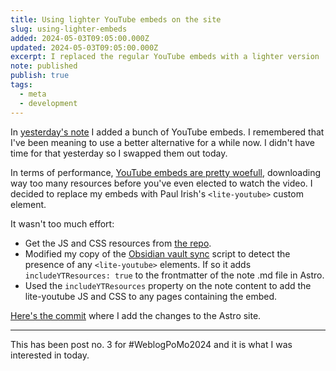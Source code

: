 ```yaml
---
title: Using lighter YouTube embeds on the site
slug: using-lighter-embeds
added: 2024-05-03T09:05:00.000Z
updated: 2024-05-03T09:05:00.000Z
excerpt: I replaced the regular YouTube embeds with a lighter version
note: published
publish: true
tags:
  - meta
  - development
---
```


In [yesterday's note](/djs-that-wear-things/) I added a bunch of YouTube embeds. I remembered that I've been meaning to use a better alternative for a while now. I didn't have time for that yesterday so I swapped them out today.

In terms of performance, [YouTube embeds are pretty woefull](https://shoptalkshow.com/606/#t=37:42), downloading way too many resources before you've even elected to watch the video. I decided to replace my embeds with Paul Irish's `<lite-youtube>` custom element.

It wasn't too much effort:
- Get the JS and CSS resources from [the repo](https://github.com/paulirish/lite-youtube-embed?tab=readme-ov-file).
- Modified my copy of the [Obsidian vault sync](/automating-obsidian-to-astro/) script to detect the presence of any `<lite-youtube>` elements. If so it adds `includeYTResources: true` to the frontmatter of the note .md file in Astro.
- Used the `includeYTResources` property on the note content to add the lite-youtube JS and CSS to any pages containing the embed. 

[Here's the commit](https://github.com/rachsmithcodes/rachsmith.com/commit/d7ca7c8a371167da4642476356f1093205300e37) where I add the changes to the Astro site.

<hr>

This has been post no. 3 for #WeblogPoMo2024 and it is what I was interested in today.



